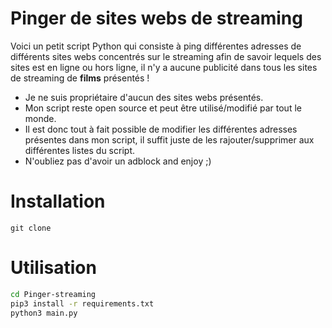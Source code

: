 # Pinger de sites webs de streaming
Voici un petit script Python qui consiste à ping différentes adresses de différents sites webs concentrés sur le streaming afin de savoir lequels des sites est en ligne ou hors ligne, il n'y a aucune publicité dans tous les sites de streaming de **films** présentés !
- Je ne suis propriétaire d'aucun des sites webs présentés.
- Mon script reste open source et peut être utilisé/modifié par tout le monde.
- Il est donc tout à fait possible de modifier les différentes adresses présentes dans mon script, il suffit juste de les rajouter/supprimer aux différentes listes du script.
- N'oubliez pas d'avoir un adblock and enjoy ;)
# Installation
```git clone ```
# Utilisation
```bash
cd Pinger-streaming
pip3 install -r requirements.txt
python3 main.py
```

